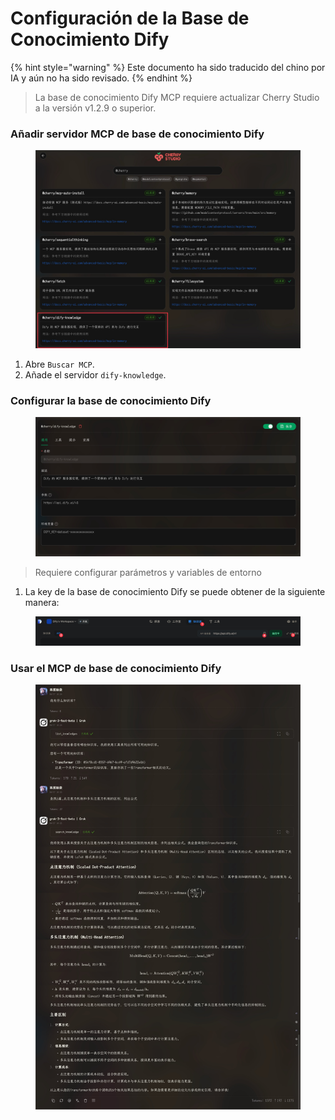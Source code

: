 # Configuración de la Base de Conocimiento Dify


{% hint style="warning" %}
Este documento ha sido traducido del chino por IA y aún no ha sido revisado.
{% endhint %}




> La base de conocimiento Dify MCP requiere actualizar Cherry Studio a la versión v1.2.9 o superior.

### Añadir servidor MCP de base de conocimiento Dify

<figure><img src="../../.gitbook/assets/CleanShot 2025-04-27 at 10.36.29@2x.jpg" alt=""><figcaption></figcaption></figure>

1.  Abre `Buscar MCP`.
2.  Añade el servidor `dify-knowledge`.

### Configurar la base de conocimiento Dify

<figure><img src="../../.gitbook/assets/CleanShot 2025-04-27 at 10.36.05@2x.jpg" alt=""><figcaption></figcaption></figure>

> Requiere configurar parámetros y variables de entorno

1.  La key de la base de conocimiento Dify se puede obtener de la siguiente manera:

<figure><img src="../../.gitbook/assets/CleanShot 2025-04-27 at 10.46.16@2x.jpg" alt=""><figcaption></figcaption></figure>

### Usar el MCP de base de conocimiento Dify

<figure><img src="../../.gitbook/assets/CleanShot 2025-04-27 at 10.26.24@2x.jpg" alt=""><figcaption></figcaption></figure>
